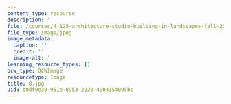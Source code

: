 ```yaml
---
content_type: resource
description: ''
file: /courses/4-125-architecture-studio-building-in-landscapes-fall-2002/b0df9e30951e095320204904354095bc_8.jpg
file_type: image/jpeg
image_metadata:
  caption: ''
  credit: ''
  image-alt: ''
learning_resource_types: []
ocw_type: OCWImage
resourcetype: Image
title: 8.jpg
uid: b0df9e30-951e-0953-2020-4904354095bc
---
```

